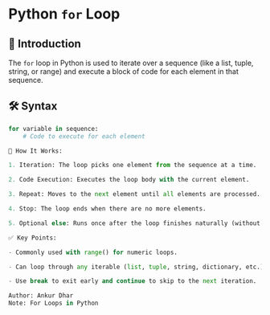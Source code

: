 # Python `for` Loop

## 📌 Introduction
The `for` loop in Python is used to iterate over a sequence (like a list, tuple, string, or range) and execute a block of code for each element in that sequence.

## 🛠 Syntax
```python
for variable in sequence:
    # Code to execute for each element

📖 How It Works:

1. Iteration: The loop picks one element from the sequence at a time.

2. Code Execution: Executes the loop body with the current element.

3. Repeat: Moves to the next element until all elements are processed.

4. Stop: The loop ends when there are no more elements.

5. Optional else: Runs once after the loop finishes naturally (without break).

✅ Key Points:

- Commonly used with range() for numeric loops.

- Can loop through any iterable (list, tuple, string, dictionary, etc.).

- Use break to exit early and continue to skip to the next iteration.

Author: Ankur Dhar
Note: For Loops in Python